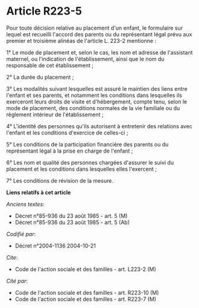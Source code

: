 # Article R223-5

Pour toute décision relative au placement d'un enfant, le formulaire sur lequel est recueilli l'accord des parents ou du
représentant légal prévu aux premier et troisième alinéas de l'article L. 223-2 mentionne :

1° Le mode de placement et, selon le cas, les nom et adresse de l'assistant maternel, ou l'indication de l'établissement,
ainsi que le nom du responsable de cet établissement ;

2° La durée du placement ;

3° Les modalités suivant lesquelles est assuré le maintien des liens entre l'enfant et ses parents, et notamment les
conditions dans lesquelles ils exerceront leurs droits de visite et d'hébergement, compte tenu, selon le mode de placement,
des conditions normales de la vie familiale ou du règlement intérieur de l'établissement ;

4° L'identité des personnes qu'ils autorisent à entretenir des relations avec l'enfant et les conditions d'exercice de
celles-ci ;

5° Les conditions de la participation financière des parents ou du représentant légal à la prise en charge de l'enfant ;

6° Les nom et qualité des personnes chargées d'assurer le suivi du placement et les conditions dans lesquelles elles
l'exercent ;

7° Les conditions de révision de la mesure.

**Liens relatifs à cet article**

_Anciens textes_:

  - Décret n°85-936 du 23 août 1985 - art. 5 (M)
  - Décret n°85-936 du 23 août 1985 - art. 5 (Ab)

_Codifié par_:

  - Décret n°2004-1136 2004-10-21

_Cite_:

  - Code de l'action sociale et des familles - art. L223-2 (M)

_Cité par_:

  - Code de l'action sociale et des familles - art. R223-10 (M)
  - Code de l'action sociale et des familles - art. R223-7 (M)
